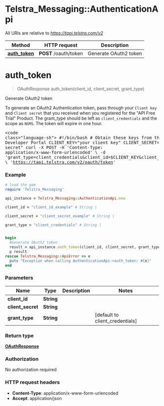 # Telstra_Messaging::AuthenticationApi

All URIs are relative to *https://tapi.telstra.com/v2*

Method | HTTP request | Description
------------- | ------------- | -------------
[**auth_token**](AuthenticationApi.md#auth_token) | **POST** /oauth/token | Generate OAuth2 token


# **auth_token**
> OAuthResponse auth_token(client_id, client_secret, grant_type)

Generate OAuth2 token

To generate an OAuth2 Authentication token, pass through your `Client key` and `Client secret` that you received when you registered for the &quot;API Free Trial&quot; Product.  The grant_type should be left as `client_credentials` and the scope as `NSMS`.  The token will expire in one hour. <pre><code class=\"language-sh\">   #!/bin/bash   # Obtain these keys from the Telstra Developer Portal   CLIENT_KEY=\"your client key\"   CLIENT_SECRET=\"your client secret\"   curl -X POST -H 'Content-Type: application/x-www-form-urlencoded' \\   -d 'grant_type=client_credentials&amp;client_id=$CLIENT_KEY&amp;client_secret=CLIENT_SECRET&amp;scope=NSMS' \\   'https://tapi.telstra.com/v2/oauth/token' </code></pre> 

### Example
```ruby
# load the gem
require 'Telstra_Messaging'

api_instance = Telstra_Messaging::AuthenticationApi.new

client_id = "client_id_example" # String | 

client_secret = "client_secret_example" # String | 

grant_type = "client_credentials" # String | 


begin
  #Generate OAuth2 token
  result = api_instance.auth_token(client_id, client_secret, grant_type)
  p result
rescue Telstra_Messaging::ApiError => e
  puts "Exception when calling AuthenticationApi->auth_token: #{e}"
end
```

### Parameters

Name | Type | Description  | Notes
------------- | ------------- | ------------- | -------------
 **client_id** | **String**|  | 
 **client_secret** | **String**|  | 
 **grant_type** | **String**|  | [default to client_credentials]

### Return type

[**OAuthResponse**](OAuthResponse.md)

### Authorization

No authorization required

### HTTP request headers

 - **Content-Type**: application/x-www-form-urlencoded
 - **Accept**: application/json



